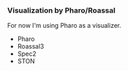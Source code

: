 ### Visualization by Pharo/Roassal

For now I'm using Pharo as a visualizer.

- Pharo
- Roassal3
- Spec2
- STON
